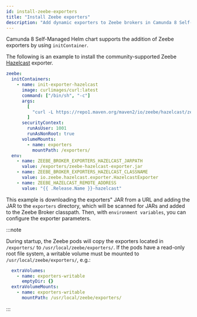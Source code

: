 ```yaml
---
id: install-zeebe-exporters
title: "Install Zeebe exporters"
description: "Add dynamic exporters to Zeebe brokers in Camunda 8 Self-Managed deployment."
---
```


Camunda 8 Self-Managed Helm chart supports the addition of Zeebe exporters by using `initContainer`.

The following is an example to install the community-supported Zeebe [Hazelcast](https://github.com/camunda-community-hub/zeebe-hazelcast-exporter) exporter.

```yaml
zeebe:
  initContainers:
    - name: init-exporter-hazelcast
      image: curlimages/curl:latest
      command: ["/bin/sh", "-c"]
      args:
        [
          "curl -L https://repo1.maven.org/maven2/io/zeebe/hazelcast/zeebe-hazelcast-exporter/1.4.0/zeebe-hazelcast-exporter-1.4.0-jar-with-dependencies.jar -o /exporters/zeebe-hazelcast-exporter.jar; ls -al /exporters",
        ]
      securityContext:
        runAsUser: 1001
        runAsNonRoot: true
      volumeMounts:
        - name: exporters
          mountPath: /exporters/
  env:
    - name: ZEEBE_BROKER_EXPORTERS_HAZELCAST_JARPATH
      value: /exporters/zeebe-hazelcast-exporter.jar
    - name: ZEEBE_BROKER_EXPORTERS_HAZELCAST_CLASSNAME
      value: io.zeebe.hazelcast.exporter.HazelcastExporter
    - name: ZEEBE_HAZELCAST_REMOTE_ADDRESS
      value: "{{ .Release.Name }}-hazelcast"
```

This example is downloading the exporters" JAR from a URL and adding the JAR to the `exporters` directory,
which will be scanned for JARs and added to the Zeebe Broker classpath. Then, with `environment variables`,
you can configure the exporter parameters.

:::note

During startup, the Zeebe pods will copy the exporters located in `/exporters/` to `/usr/local/zeebe/exporters/`. If the pods have a read-only root file system, a writable volume must be mounted to `/usr/local/zeebe/exporters/`, e.g.:

```yaml
  extraVolumes:
    - name: exporters-writable
      emptyDir: {}
  extraVolumeMounts:
    - name: exporters-writable
      mountPath: /usr/local/zeebe/exporters/
```

:::
